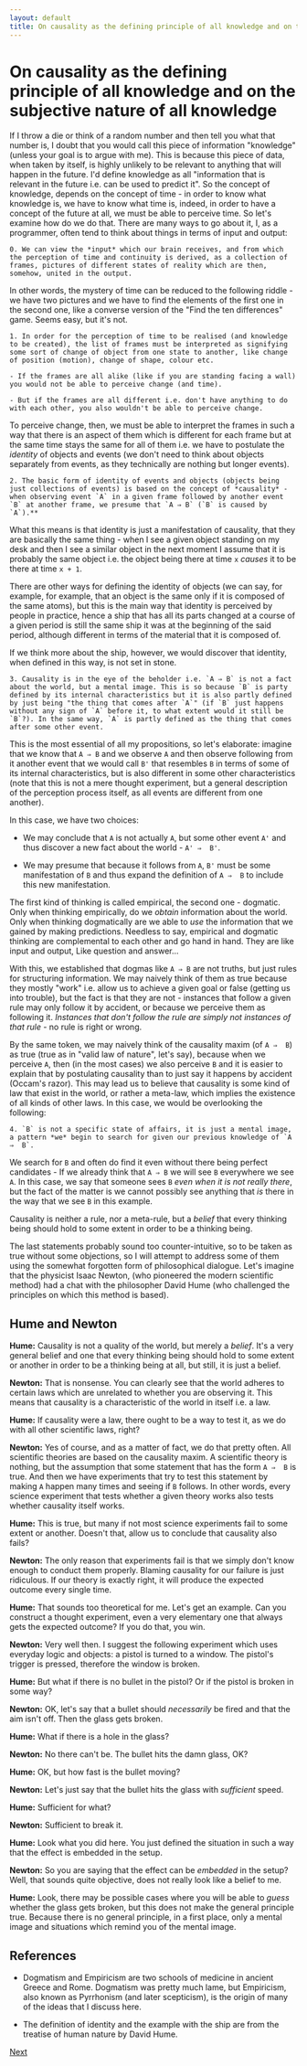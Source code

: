 ```yaml
---
layout: default
title: On causality as the defining principle of all knowledge and on the subjective nature of all knowledge
---
```


On causality as the defining principle of all knowledge and on the subjective nature of all knowledge
===

If I throw a die or think of a random number and then tell you what that number is, I doubt that you would call this piece of information "knowledge" (unless your goal is to argue with me). This is because this piece of data, when taken by itself, is highly unlikely to be relevant to anything that will happen in the future. I'd define knowledge as all "information that is relevant in the future i.e. can be used to predict it". So the concept of knowledge, depends on the concept of time - in order to know what knowledge is, we have to know what time is, indeed, in order to have a concept of the future at all, we must be able to perceive time. So let's examine how do we do that. There are many ways to go about it, I, as a programmer, often tend to think about things in terms of input and output:

```
0. We can view the *input* which our brain receives, and from which the perception of time and continuity is derived, as a collection of frames, pictures of different states of reality which are then, somehow, united in the output. 
```

In other words, the mystery of time can be reduced to the following riddle  - we have two pictures and we have to find the elements of the first one in the second one, like a converse version of the "Find the ten differences" game. 
 Seems easy, but it's not.

```
1. In order for the perception of time to be realised (and knowledge to be created), the list of frames must be interpreted as signifying some sort of change of object from one state to another, like change of position (motion), change of shape, colour etc.

- If the frames are all alike (like if you are standing facing a wall) you would not be able to perceive change (and time). 

- But if the frames are all different i.e. don't have anything to do with each other, you also wouldn't be able to perceive change. 

```
To perceive change, then, we must be able to interpret the frames in such a way that there is an aspect of them which is different for each frame but at the same time stays the same for all of them i.e. we have to postulate the *identity* of objects and events (we don't need to think about objects separately from events, as they technically are nothing but longer events).

```
2. The basic form of identity of events and objects (objects being just collections of events) is based on the concept of *causality* - when observing event `A` in a given frame followed by another event `B` at another frame, we presume that `A ⇒ B` (`B` is caused by `A`).**
```

What this means is that identity is just a manifestation of causality, that they are basically the same thing - when I see a given object standing on my desk and then I see a similar object in the next moment I assume that it is probably the same object i.e. the object being there at time `x` *causes* it to be there at time `x + 1`. 

There are other ways for defining the identity of objects (we can say, for example, for example, that an object is the same only if it is composed of the same atoms), but this is the main way that identity is perceived by people in practice, hence a ship that has all its parts changed at a course of a given period is still the same ship it was at the beginning of the said period, although different in terms of the material that it is composed of.

If we think more about the ship, however, we would discover that identity, when defined in this way, is not set in stone.

```
3. Causality is in the eye of the beholder i.e. `A ⇒ B` is not a fact about the world, but a mental image. This is so because `B` is party defined by its internal characteristics but it is also partly defined by just being "the thing that comes after `A`" (if `B` just happens without any sign of `A` before it, to what extent would it still be `B`?). In the same way, `A` is partly defined as the thing that comes after some other event.
```

This is the most essential of all my propositions, so let's elaborate: imagine that we know that `A ⇒ B` and we observe `A` and then observe following from it another event that we would call `B'` that resembles `B` in terms of some of its internal characteristics, but is also different in some other characteristics (note that this is not a mere thought experiment, but a general description of the perception process itself, as all events are different from one another). 

In this case, we have two choices:

- We may conclude that `A` is not actually `A`, but some other event `A'` and thus discover a new fact about the world - `A' ⇒  B'`.

- We may presume that because it follows from `A`, `B'` must be some manifestation of `B` and thus expand the definition of `A ⇒  B` to include this new manifestation.

The first kind of thinking is called empirical, the second one - dogmatic. Only when thinking empirically, do we *obtain* information about the world. Only when thinking dogmatically are we able to *use* the information that we gained by making predictions. Needless to say, empirical and dogmatic thinking are complemental to each other and go hand in hand. They are like input and output, Like question and answer...

With this, we established that dogmas like `A ⇒ B` are not truths, but just rules for structuring information. We may naively think of them as true because they mostly "work" i.e. allow us to achieve a given goal or false (getting us into trouble), but the fact is that they are not - instances that follow a given rule may only follow it by accident, or because we perceive them as following it. *Instances that don't follow the rule are simply not instances of that rule* - no rule is right or wrong.  

By the same token, we may naively think of the causality maxim (of `A ⇒  B`) as true (true as in "valid law of nature", let's say), because when we perceive `A`, then (in the most cases) we also perceive `B` and it is easier to explain that by postulating causality than to just say it happens by accident (Occam's razor). This may lead us to believe that causality is some kind of law that exist in the world, or rather a meta-law, which implies the existence of all kinds of other laws. In this case, we would be overlooking the following:

```
4. `B` is not a specific state of affairs, it is just a mental image, a pattern *we* begin to search for given our previous knowledge of `A ⇒  B`.
```

We search for `B` and often do find it even without there being perfect candidates - If we already think that `A ⇒ B` we will see `B` everywhere we see `A`. In this case, we say that someone sees `B` *even when it is not really there*, but the fact of the matter is we cannot possibly see anything that *is* there in the way that we see `B` in this example. 

Causality is neither a rule, nor a meta-rule, but a *belief* that every thinking being should hold to some extent in order to be a thinking being. 

The last statements probably sound too counter-intuitive, so to be taken as true without some objections, so I will attempt to address some of them using the somewhat forgotten form of philosophical dialogue. Let's imagine that the physicist Isaac Newton, (who pioneered the modern scientific method) had a chat with the philosopher David Hume (who challenged the principles on which this method is based).

Hume and Newton
---

**Hume:** Causality is not a quality of the world, but merely a *belief*. It's a very general belief and one that every thinking being should hold to some extent or another in order to be a thinking being at all, but still, it is just a belief.

**Newton:** That is nonsense. You can clearly see that the world adheres to certain laws which are unrelated to whether you are observing it. This means that causality is a characteristic of the world in itself i.e. a law.

**Hume:** If causality were a law, there ought to be a way to test it, as we do with all other scientific laws, right? 

**Newton:** Yes of course, and as a matter of fact, we do that pretty often. All scientific theories are based on the causality maxim. A scientific theory is nothing, but the assumption that some statement that has the form `A ⇒  B` is true. And then we have experiments that try to test this statement by making `A` happen many times and seeing if `B` follows. In other words, every science experiment that tests whether a given theory works also tests whether causality itself works.

**Hume:** This is true, but many if not most science experiments fail to some extent or another. Doesn't that, allow us to conclude that causality also fails?

**Newton:** The only reason that experiments fail is that we simply don't know enough to conduct them properly. Blaming causality for our failure is just ridiculous. If our theory is exactly right, it will produce the expected outcome every single time.

**Hume:** That sounds too theoretical for me. Let's get an example. Can you construct a thought experiment, even a very elementary one that always gets the expected outcome? If you do that, you win.

**Newton:** Very well then. I suggest the following experiment which uses everyday logic and objects: a pistol is turned to a window. The pistol's trigger is pressed, therefore the window is broken.

**Hume:** But what if there is no bullet in the pistol? Or if the pistol is broken in some way? 

**Newton:** OK, let's say that a bullet should *necessarily* be fired and that the aim isn't off. Then the glass gets broken.

**Hume:** What if there is a hole in the glass? 

**Newton:** No there can't be. The bullet hits the damn glass, OK?

**Hume:** OK, but how fast is the bullet moving?

**Newton:** Let's just say that the bullet hits the glass with *sufficient* speed. 

**Hume:** Sufficient for what? 

**Newton:** Sufficient to break it.

**Hume:** Look what you did here. You just defined the situation in such a way that the effect is embedded in the setup.

**Newton:** So you are saying that the effect can be *embedded* in the setup? Well, that sounds quite objective, does not really look like a belief to me.

**Hume:** Look, there may be possible cases where you will be able to *guess* whether the glass gets broken, but this does not make the general principle true. Because there is no general principle, in a first place, only a mental image and situations which remind you of the mental image. 


References
---

- Dogmatism and Empiricism are two schools of medicine in ancient Greece and Rome. Dogmatism was pretty much lame, but Empiricism, also known as Pyrrhonism (and later scepticism), is the origin of many of the ideas that I discuss here.

- The definition of identity and the example with the ship are from the treatise of human nature by David Hume.


[Next]({{site.baseurl}}/02)
